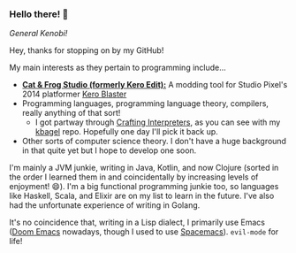 ### Hello there! 👋
*General Kenobi!*

Hey, thanks for stopping on by my GitHub!

My main interests as they pertain to programming include...
* [**Cat & Frog Studio (formerly Kero Edit):**](https://github.com/fdeitylink/cf-studio) A modding tool for Studio Pixel's 2014 platformer [Kero Blaster](https://en.wikipedia.org/wiki/Kero_Blaster)
* Programming languages, programming language theory, compilers, really anything of that sort!
  * I got partway through [Crafting Interpreters](https://craftinginterpreters.com), as you can see with my [kbagel](https://github.com/kbagel) repo. Hopefully one day I'll pick it back up.
* Other sorts of computer science theory. I don't have a huge background in that quite yet but I hope to develop one soon.
  
I'm mainly a JVM junkie, writing in Java, Kotlin, and now Clojure (sorted in the order I learned them in and coincidentally by increasing levels of enjoyment! :smile:).
I'm a big functional programming junkie too, so languages like Haskell, Scala, and Elixir are on my list to learn in the future.
I've also had the unfortunate experience of writing in Golang.

It's no coincidence that, writing in a Lisp dialect, I primarily use Emacs ([Doom Emacs](https://github.com/hlissner/doom-emacs) nowadays, though I used to use [Spacemacs](https://github.com/syl20bnr/spacemacs)). `evil-mode` for life!

<!--
**fdeitylink/fdeitylink** is a ✨ _special_ ✨ repository because its `README.md` (this file) appears on your GitHub profile.

Here are some ideas to get you started:

- 🔭 I’m currently working on ...
- 🌱 I’m currently learning ...
- 👯 I’m looking to collaborate on ...
- 🤔 I’m looking for help with ...
- 💬 Ask me about ...
- 📫 How to reach me: ...
- 😄 Pronouns: ...
- ⚡ Fun fact: ...
-->
